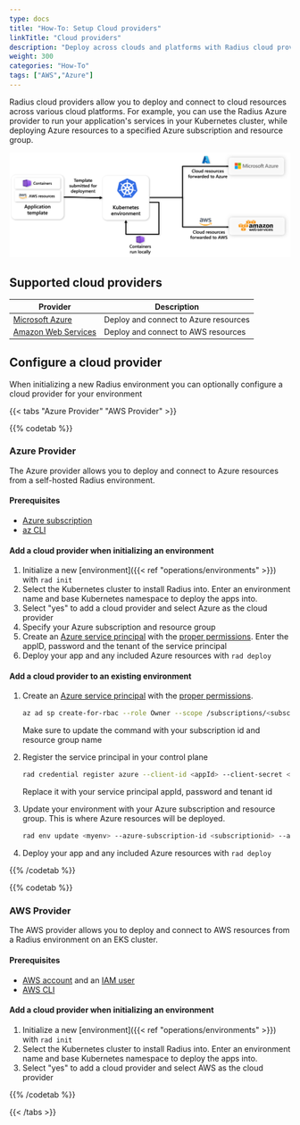 ```yaml
---
type: docs
title: "How-To: Setup Cloud providers"
linkTitle: "Cloud providers"
description: "Deploy across clouds and platforms with Radius cloud providers"
weight: 300
categories: "How-To"
tags: ["AWS","Azure"]
---
```


Radius cloud providers allow you to deploy and connect to cloud resources across various cloud platforms. For example, you can use the Radius Azure provider to run your application's services in your Kubernetes cluster, while deploying Azure resources to a specified Azure subscription and resource group.

<img src="providers-overview.png" alt="Diagram of cloud resources getting forwarded to cloud platforms upon deployment" width="800px" >

## Supported cloud providers

| Provider | Description |
|----------|-------------|
| [Microsoft Azure](#azure-provider) | Deploy and connect to Azure resources |
| [Amazon Web Services](#aws-provider) | Deploy and connect to AWS resources |

## Configure a cloud provider

When initializing a new Radius environment you can optionally configure a cloud provider for your environment

{{< tabs "Azure Provider" "AWS Provider" >}}

{{% codetab %}}

### Azure Provider

The Azure provider allows you to deploy and connect to Azure resources from a self-hosted Radius environment. 

#### Prerequisites

- [Azure subscription](https://azure.com)
- [az CLI](https://aka.ms/azcli)

#### Add a cloud provider when initializing an environment

1. Initialize a new [environment]({{< ref "operations/environments" >}}) with `rad init`
1. Select the Kubernetes cluster to install Radius into. Enter an environment name and base Kubernetes namespace to deploy the apps into.
1. Select "yes" to add a cloud provider and select Azure as the cloud provider
1. Specify your Azure subscription and resource group
1. Create an [Azure service principal](https://docs.microsoft.com/cli/azure/ad/sp?view=azure-cli-latest#az-ad-sp-create-for-rbac) with the [proper permissions](https://aka.ms/azadsp-more). Enter the appID, password and the tenant of the service principal
1. Deploy your app and any included Azure resources with `rad deploy`

#### Add a cloud provider to an existing environment

1. Create an [Azure service principal](https://learn.microsoft.com/cli/azure/ad/sp?view=azure-cli-latest#az-ad-sp-create-for-rbac) with the [proper permissions](https://aka.ms/azadsp-more). 

   ```bash
   az ad sp create-for-rbac --role Owner --scope /subscriptions/<subscriptionid>/resourceGroups/<resourcegroupname> 
   ```
   Make sure to update the command with your subscription id and resource group name
   
1. Register the service principal in your control plane
   ```bash
   rad credential register azure --client-id <appId> --client-secret <password> --tenant-id <tenant id>
   ```
   
   Replace it with your service principal appId, password and tenant id

1. Update your environment with your Azure subscription and resource group. This is where Azure resources will be deployed.

   ```bash
   rad env update <myenv> --azure-subscription-id <subscriptionid> --azure-resource-group <resourcegroupname> 
   ```
1. Deploy your app and any included Azure resources with `rad deploy`


{{% /codetab %}}

{{% codetab %}}

### AWS Provider

The AWS provider allows you to deploy and connect to AWS resources from a Radius environment on an EKS cluster. 

#### Prerequisites
- [AWS account](https://aws.amazon.com/premiumsupport/knowledge-center/create-and-activate-aws-account) and an [IAM user](https://docs.aws.amazon.com/IAM/latest/UserGuide/getting-started_create-admin-group.html)
- [AWS CLI](https://docs.aws.amazon.com/cli/latest/userguide/getting-started-install.html)

#### Add a cloud provider when initializing an environment

1. Initialize a new [environment]({{< ref "operations/environments" >}}) with `rad init`
1. Select the Kubernetes cluster to install Radius into. Enter an environment name and base Kubernetes namespace to deploy the apps into.
1. Select "yes" to add a cloud provider and select AWS as the cloud provider

{{% /codetab %}}

{{< /tabs >}}